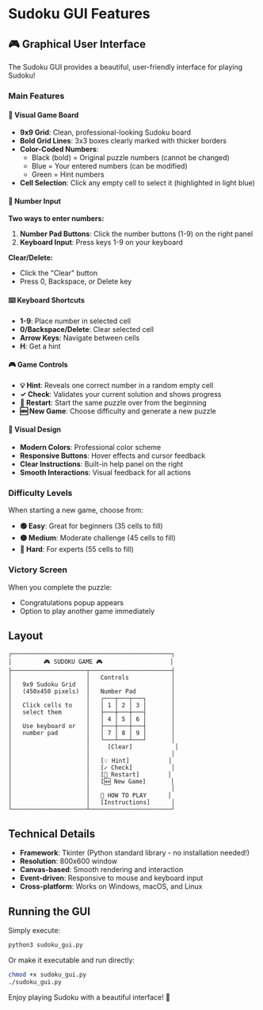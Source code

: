 # Sudoku GUI Features

## 🎮 Graphical User Interface

The Sudoku GUI provides a beautiful, user-friendly interface for playing Sudoku!

### Main Features

#### 🎯 Visual Game Board
- **9x9 Grid**: Clean, professional-looking Sudoku board
- **Bold Grid Lines**: 3x3 boxes clearly marked with thicker borders
- **Color-Coded Numbers**:
  - Black (bold) = Original puzzle numbers (cannot be changed)
  - Blue = Your entered numbers (can be modified)
  - Green = Hint numbers
- **Cell Selection**: Click any empty cell to select it (highlighted in light blue)

#### 🔢 Number Input
**Two ways to enter numbers:**
1. **Number Pad Buttons**: Click the number buttons (1-9) on the right panel
2. **Keyboard Input**: Press keys 1-9 on your keyboard

**Clear/Delete:**
- Click the "Clear" button
- Press 0, Backspace, or Delete key

#### ⌨️ Keyboard Shortcuts
- **1-9**: Place number in selected cell
- **0/Backspace/Delete**: Clear selected cell
- **Arrow Keys**: Navigate between cells
- **H**: Get a hint

#### 🎮 Game Controls
- **💡 Hint**: Reveals one correct number in a random empty cell
- **✓ Check**: Validates your current solution and shows progress
- **🔄 Restart**: Start the same puzzle over from the beginning
- **🆕 New Game**: Choose difficulty and generate a new puzzle

#### 🎨 Visual Design
- **Modern Colors**: Professional color scheme
- **Responsive Buttons**: Hover effects and cursor feedback
- **Clear Instructions**: Built-in help panel on the right
- **Smooth Interactions**: Visual feedback for all actions

### Difficulty Levels

When starting a new game, choose from:
- **🟢 Easy**: Great for beginners (35 cells to fill)
- **🟡 Medium**: Moderate challenge (45 cells to fill)
- **🔴 Hard**: For experts (55 cells to fill)

### Victory Screen

When you complete the puzzle:
- Congratulations popup appears
- Option to play another game immediately

## Layout

```
┌─────────────────────────────────────────────┐
│         🎮 SUDOKU GAME 🎮                   │
├─────────────────────┬───────────────────────┤
│                     │   Controls            │
│   9x9 Sudoku Grid   │                       │
│   (450x450 pixels)  │   Number Pad          │
│                     │   ┌───┬───┬───┐       │
│   Click cells to    │   │ 1 │ 2 │ 3 │       │
│   select them       │   ├───┼───┼───┤       │
│                     │   │ 4 │ 5 │ 6 │       │
│   Use keyboard or   │   ├───┼───┼───┤       │
│   number pad        │   │ 7 │ 8 │ 9 │       │
│                     │   └───┴───┴───┘       │
│                     │     [Clear]            │
│                     │                       │
│                     │   [💡 Hint]           │
│                     │   [✓ Check]           │
│                     │   [🔄 Restart]        │
│                     │   [🆕 New Game]       │
│                     │                       │
│                     │   📖 HOW TO PLAY      │
│                     │   [Instructions]      │
└─────────────────────┴───────────────────────┘
```

## Technical Details

- **Framework**: Tkinter (Python standard library - no installation needed!)
- **Resolution**: 800x600 window
- **Canvas-based**: Smooth rendering and interaction
- **Event-driven**: Responsive to mouse and keyboard input
- **Cross-platform**: Works on Windows, macOS, and Linux

## Running the GUI

Simply execute:
```bash
python3 sudoku_gui.py
```

Or make it executable and run directly:
```bash
chmod +x sudoku_gui.py
./sudoku_gui.py
```

Enjoy playing Sudoku with a beautiful interface! 🎉

